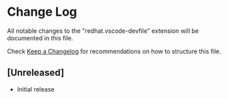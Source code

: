 # Change Log

All notable changes to the "redhat.vscode-devfile" extension will be documented in this file.

Check [Keep a Changelog](http://keepachangelog.com/) for recommendations on how to structure this file.

## [Unreleased]

- Initial release
